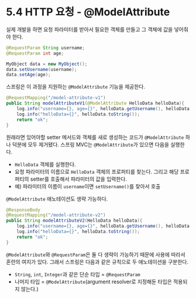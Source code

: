 # 5.4 HTTP 요청 - @ModelAttribute

실제 개발을 하면 요청 파라미터를 받아서 필요한 객체를 만들고 그 객체에 값을 넣어줘야 한다.

```java
@RequestParam String username;
@RequestParam int age;

MyObject data = new MyObject();
data.setUsername(username);
data.setAge(age);
```

스프링은 이 과정을 지원하는 `@ModelAttribute` 기능을 제공한다.

```java
@RequestMapping("/model-attribute-v1")
public String modelAttributeV1(@ModelAttribute HelloData helloData){
    log.info("username={}, age={}", helloData.getUsername(), helloData.getAge());
    log.info("helloData={}", helloData.toString());
    return "ok";
}
```

원래라면 있어야할 setter 메서드와 객체를 새로 생성하는 코드가 `@ModelAttribute` 하나 덕분에 모두 제거됐다.
스프링 MVC는 `@ModelAttribute`가 있으면 다음을 실행한다.

- `HelloData` 객체를 실행한다.
- 요청 파라미터의 이름으로 `HelloData` 객체의 프로퍼티를 찾는다. 그리고 해당 프로퍼티의 setter를 호출해서 파라미터의 값을 입력한다.
- 예) 파라미터의 이름이 `username`이면 `setUsername()`를 찾아서 호출

`@ModelAttribute` 애노테이션도 생략 가능하다.

```java
@ResponseBody
@RequestMapping("/model-attribute-v2")
public String modelAttributeV2(HelloData helloData){
    log.info("username={}, age={}", helloData.getUsername(), helloData.getAge());
    log.info("helloData={}", helloData.toString());
    return "ok";
}
```

`@ModelAttribute`와 `@RequestParam`은 둘 다 생략이 가능하기 때문에 사용에 따라서 혼란의 여지가 있다.
그래서 스프링은 다음과 같은 규칙으로 두 애노테이션을 구분한다.

- `String`, `int`, `Integer`과 같은 단순 타입 = `@RequestParam`
- 나머지 타입 = `@ModelAttribute`(argument resolver로 지정해둔 타입은 적용되지 않는다.)

